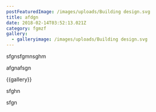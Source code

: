 ```yaml
---
postFeaturedImage: /images/uploads/Building design.svg
title: afdgn
date: 2018-02-14T03:52:13.021Z
category: fgmzf
gallery:
  - galleryimage: /images/uploads/Building design.svg
---
```

sfgnsfgmnsghm

afgnafsgn

{{gallery}}

sfghn

sfgn
